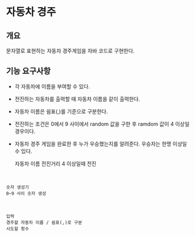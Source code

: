 
# 자동차 경주

## 개요

문자열로 표현하는 자동차 경주게임을 자바 코드로 구현한다.  

## 기능 요구사항

- 각 자동차에 이름을 부여할 수 있다.

- 전진하는 자동차를 출력할 때 자동차 이름을 같이 출력한다.

- 자동차 이름은 쉼표(,)를 기준으로 구분한다.

- 전진하는 조건은 0에서 9 사이에서 random 값을 구한 후 ramdom 값이 4 이상일 경우이다.

- 자동차 경주 게임을 완료한 후 누가 우승했는지를 알려준다. 우승자는 한명 이상일 수 있다.

    자동차
    이름
    전진거리
    4 이상일때 전진

<br>

    숫자 생성기
    0~9 사이 숫자 생성

<br>

    입력
    경주할 자동차 이름 / 쉼표(,)로 구분
    시도할 횟수
